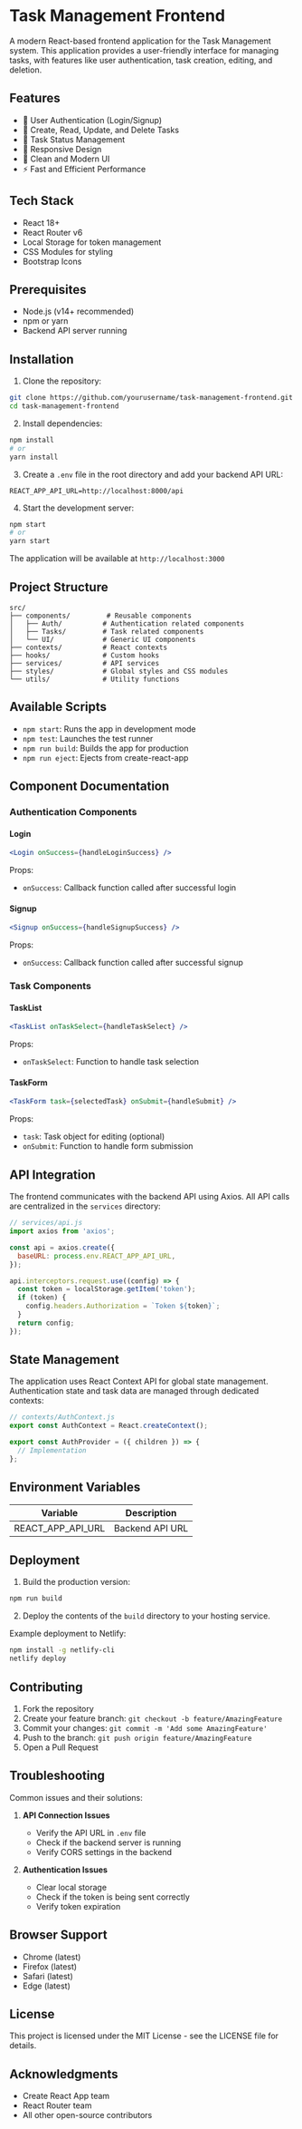 # Task Management Frontend

A modern React-based frontend application for the Task Management system. This application provides a user-friendly interface for managing tasks, with features like user authentication, task creation, editing, and deletion.


## Features

- 🔐 User Authentication (Login/Signup)
- 📝 Create, Read, Update, and Delete Tasks
- 🎯 Task Status Management
- 📱 Responsive Design
- 🌙 Clean and Modern UI
- ⚡ Fast and Efficient Performance

## Tech Stack

- React 18+
- React Router v6
- Local Storage for token management
- CSS Modules for styling
- Bootstrap Icons

## Prerequisites

- Node.js (v14+ recommended)
- npm or yarn
- Backend API server running

## Installation

1. Clone the repository:
```bash
git clone https://github.com/yourusername/task-management-frontend.git
cd task-management-frontend
```

2. Install dependencies:
```bash
npm install
# or
yarn install
```

3. Create a `.env` file in the root directory and add your backend API URL:
```env
REACT_APP_API_URL=http://localhost:8000/api
```

4. Start the development server:
```bash
npm start
# or
yarn start
```

The application will be available at `http://localhost:3000`

## Project Structure

```
src/
├── components/         # Reusable components
│   ├── Auth/          # Authentication related components
│   ├── Tasks/         # Task related components
│   └── UI/            # Generic UI components
├── contexts/          # React contexts
├── hooks/             # Custom hooks
├── services/          # API services
├── styles/            # Global styles and CSS modules
└── utils/             # Utility functions
```

## Available Scripts

- `npm start`: Runs the app in development mode
- `npm test`: Launches the test runner
- `npm run build`: Builds the app for production
- `npm run eject`: Ejects from create-react-app

## Component Documentation

### Authentication Components

#### Login
```jsx
<Login onSuccess={handleLoginSuccess} />
```
Props:
- `onSuccess`: Callback function called after successful login

#### Signup
```jsx
<Signup onSuccess={handleSignupSuccess} />
```
Props:
- `onSuccess`: Callback function called after successful signup

### Task Components

#### TaskList
```jsx
<TaskList onTaskSelect={handleTaskSelect} />
```
Props:
- `onTaskSelect`: Function to handle task selection

#### TaskForm
```jsx
<TaskForm task={selectedTask} onSubmit={handleSubmit} />
```
Props:
- `task`: Task object for editing (optional)
- `onSubmit`: Function to handle form submission

## API Integration

The frontend communicates with the backend API using Axios. All API calls are centralized in the `services` directory:

```javascript
// services/api.js
import axios from 'axios';

const api = axios.create({
  baseURL: process.env.REACT_APP_API_URL,
});

api.interceptors.request.use((config) => {
  const token = localStorage.getItem('token');
  if (token) {
    config.headers.Authorization = `Token ${token}`;
  }
  return config;
});
```

## State Management

The application uses React Context API for global state management. Authentication state and task data are managed through dedicated contexts:

```javascript
// contexts/AuthContext.js
export const AuthContext = React.createContext();

export const AuthProvider = ({ children }) => {
  // Implementation
};
```

## Environment Variables

| Variable | Description |
|----------|-------------|
| REACT_APP_API_URL | Backend API URL |

## Deployment

1. Build the production version:
```bash
npm run build
```

2. Deploy the contents of the `build` directory to your hosting service.

Example deployment to Netlify:
```bash
npm install -g netlify-cli
netlify deploy
```

## Contributing

1. Fork the repository
2. Create your feature branch: `git checkout -b feature/AmazingFeature`
3. Commit your changes: `git commit -m 'Add some AmazingFeature'`
4. Push to the branch: `git push origin feature/AmazingFeature`
5. Open a Pull Request

## Troubleshooting

Common issues and their solutions:

1. **API Connection Issues**
   - Verify the API URL in `.env` file
   - Check if the backend server is running
   - Verify CORS settings in the backend

2. **Authentication Issues**
   - Clear local storage
   - Check if the token is being sent correctly
   - Verify token expiration

## Browser Support

- Chrome (latest)
- Firefox (latest)
- Safari (latest)
- Edge (latest)

## License

This project is licensed under the MIT License - see the LICENSE file for details.

## Acknowledgments

- Create React App team
- React Router team
- All other open-source contributors
